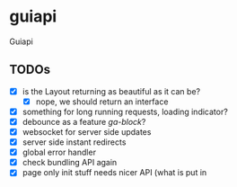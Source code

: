 # guiapi
Guiapi

## TODOs

- [x] is the Layout returning as beautiful as it can be?
  - [x] nope, we should return an interface 
- [x] something for long running requests, loading indicator?
- [x] debounce as a feature *ga-block*?
- [x] websocket for server side updates
- [x] server side instant redirects
- [x] global error handler
- [x] check bundling API again
- [x] page only init stuff needs nicer API (what is put in <script> globals)
- [x] consider removing html coupling from the API
- [ ] clean up library and examples
- [ ] tests
- [ ] documentation
